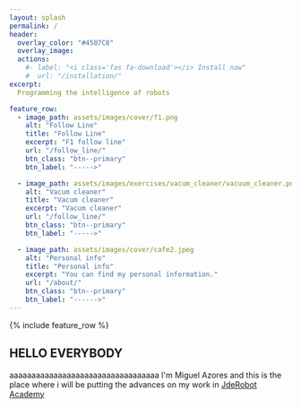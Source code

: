 ```yaml
---
layout: splash
permalink: /
header:
  overlay_color: "#4587C8"
  overlay_image:
  actions:
    #- label: "<i class='fas fa-download'></i> Install now"
    #  url: "/installation/"
excerpt:
  Programming the intelligence of robots

feature_row:
  - image_path: assets/images/cover/f1.png
    alt: "Follow Line"
    title: "Follow Line"
    excerpt: "F1 follow line"
    url: "/follow_line/"
    btn_class: "btn--primary"
    btn_label: "----->"

  - image_path: assets/images/exercises/vacum_cleaner/vacuum_cleaner.png
    alt: "Vacum cleaner"
    title: "Vacum cleaner"
    excerpt: "Vacum cleaner"
    url: "/follow_line/"
    btn_class: "btn--primary"
    btn_label: "----->"

  - image_path: assets/images/cover/cafe2.jpeg
    alt: "Personal info"
    title: "Personal info"
    excerpt: "You can find my personal information."
    url: "/about/"
    btn_class: "btn--primary"
    btn_label: "------>"   
---
```

{% include feature_row %}

## HELLO EVERYBODY

aaaaaaaaaaaaaaaaaaaaaaaaaaaaaaaaaa I'm Miguel Azores and this is the place where i will be putting the advances on my work in [JdeRobot Academy](http://jderobot.github.io/RoboticsAcademy/)
